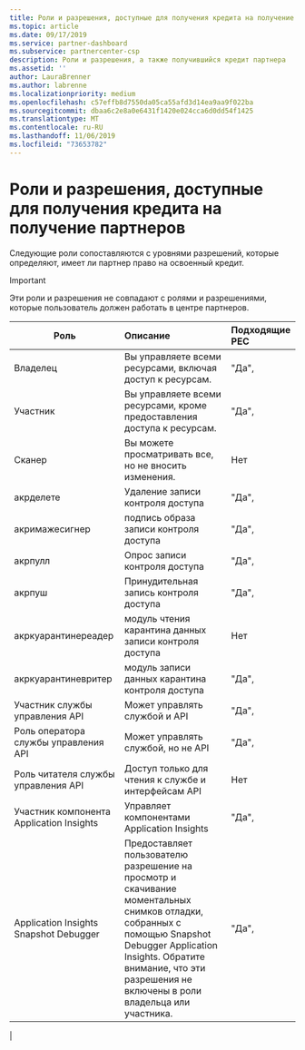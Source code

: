 ```yaml
---
title: Роли и разрешения, доступные для получения кредита на получение партнеров | Центр партнеров
ms.topic: article
ms.date: 09/17/2019
ms.service: partner-dashboard
ms.subservice: partnercenter-csp
description: Роли и разрешения, а также получившийся кредит партнера
ms.assetid: ''
author: LauraBrenner
ms.author: labrenne
ms.localizationpriority: medium
ms.openlocfilehash: c57effb8d7550da05ca55afd3d14ea9aa9f022ba
ms.sourcegitcommit: dbaa6c2e8a0e6431f1420e024cca6d0dd54f1425
ms.translationtype: MT
ms.contentlocale: ru-RU
ms.lasthandoff: 11/06/2019
ms.locfileid: "73653782"
---
```

# <a name="roles-and-permissions-eligible-to-earn-partner-earned-credit"></a>Роли и разрешения, доступные для получения кредита на получение партнеров

Следующие роли сопоставляются с уровнями разрешений, которые определяют, имеет ли партнер право на освоенный кредит.

>[!Important]
>Эти роли и разрешения не совпадают с ролями и разрешениями, которые пользователь должен работать в центре партнеров.

|**Роль**   |**Описание**   |**Подходящие PEC**   |
|-----------------|:------------------|:--------------|
|Владелец  |Вы управляете всеми ресурсами, включая доступ к ресурсам.|"Да",|
|Участник |Вы управляете всеми ресурсами, кроме предоставления доступа к ресурсам.|"Да",|
|Сканер|Вы можете просматривать все, но не вносить изменения.|Нет|
|акрделете|Удаление записи контроля доступа|"Да",|
|акримажесигнер|подпись образа записи контроля доступа|"Да",|
|акрпулл|Опрос записи контроля доступа|"Да",|
|акрпуш|Принудительная запись контроля доступа|"Да",|
|акркуарантинереадер|модуль чтения карантина данных записи контроля доступа|Нет|
|акркуарантиневритер| модуль записи данных карантина контроля доступа|"Да",|
|Участник службы управления API|Может управлять службой и API|"Да",|
|Роль оператора службы управления API|Может управлять службой, но не API|"Да",|
|Роль читателя службы управления API|Доступ только для чтения к службе и интерфейсам API|Нет|
|Участник компонента Application Insights|Управляет компонентами Application Insights|"Да",|
|Application Insights Snapshot Debugger|Предоставляет пользователю разрешение на просмотр и скачивание моментальных снимков отладки, собранных с помощью Snapshot Debugger Application Insights. Обратите внимание, что эти разрешения не включены в роли владельца или участника.|"Да",|
|